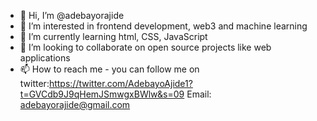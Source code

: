 - 👋 Hi, I’m @adebayorajide
- 👀 I’m interested in frontend development, web3 and machine learning 
- 🌱 I’m currently learning html, CSS, JavaScript 
- 💞️ I’m looking to collaborate on open source projects like web applications
- 📫 How to reach me - you can follow me on twitter:https://twitter.com/AdebayoAjide1?t=GVCdb9J9qHemJSmwgxBWlw&s=09
    Email: adebayorajide@gmail.com


<!---
adebayorajide/adebayorajide is a ✨ special ✨ repository because its `README.md` (this file) appears on your GitHub profile.
You can click the Preview link to take a look at your changes.
--->
